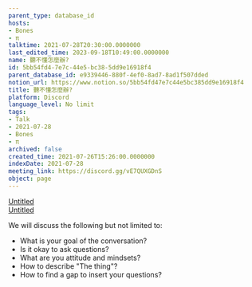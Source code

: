 ```yaml
---
parent_type: database_id
hosts:
- Bones
- π
talktime: 2021-07-28T20:30:00.0000000
last_edited_time: 2023-09-18T10:49:00.0000000
name: 聽不懂怎麼辦?
id: 5bb54fd4-7e7c-44e5-bc38-5dd9e16918f4
parent_database_id: e9339446-880f-4ef0-8ad7-8ad1f507dded
notion_url: https://www.notion.so/5bb54fd47e7c44e5bc385dd9e16918f4
title: 聽不懂怎麼辦?
platform: Discord
language_level: No limit
tags:
- Talk
- 2021-07-28
- Bones
- π
archived: false
created_time: 2021-07-26T15:26:00.0000000
indexDate: 2021-07-28
meeting_link: https://discord.gg/vE7QUXGDnS
object: page
---
```




[Untitled](https://www.notion.so/12c4a9e645d54aefa860b5f927a0b220)   
[Untitled](https://www.notion.so/482e61b02b9c4456b2b4fe86bb7544c6)   


We will discuss the following but not limited to:
   - What is your goal of the conversation?
   - Is it okay to ask questions?
   - What are you attitude and mindsets?
   - How to describe "The thing"?
   - How to find a gap to insert your questions?






